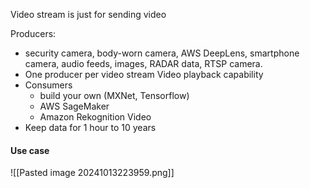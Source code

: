 Video stream is just for sending video

Producers:
- security camera, body-worn camera, AWS DeepLens, smartphone camera, audio feeds, images, RADAR data, RTSP camera. 
- One producer per video stream
Video playback capability 
- Consumers 
	- build your own (MXNet, Tensorflow) 
	- AWS SageMaker 
	- Amazon Rekognition Video 
- Keep data for 1 hour to 10 years

#### Use case
![[Pasted image 20241013223959.png]]
